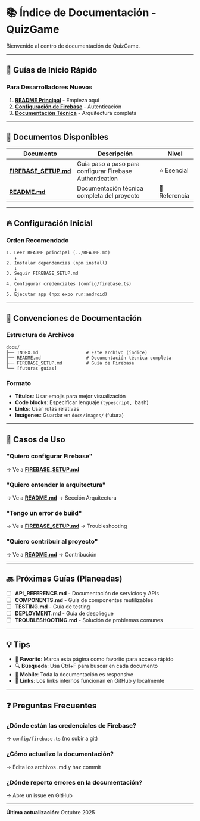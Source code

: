 # 📚 Índice de Documentación - QuizGame

Bienvenido al centro de documentación de QuizGame.

---

## 🚀 Guías de Inicio Rápido

### Para Desarrolladores Nuevos

1. **[README Principal](../README.md)** - Empieza aquí
2. **[Configuración de Firebase](./FIREBASE_SETUP.md)** - Autenticación
3. **[Documentación Técnica](./README.md)** - Arquitectura completa

---

## 📖 Documentos Disponibles

| Documento | Descripción | Nivel |
|-----------|-------------|-------|
| **[FIREBASE_SETUP.md](./FIREBASE_SETUP.md)** | Guía paso a paso para configurar Firebase Authentication | ⭐ Esencial |
| **[README.md](./README.md)** | Documentación técnica completa del proyecto | 📘 Referencia |

---

## 🔥 Configuración Inicial

### Orden Recomendado

```
1. Leer README principal (../README.md)
   ↓
2. Instalar dependencias (npm install)
   ↓
3. Seguir FIREBASE_SETUP.md
   ↓
4. Configurar credenciales (config/firebase.ts)
   ↓
5. Ejecutar app (npx expo run:android)
```

---

## 📝 Convenciones de Documentación

### Estructura de Archivos

```
docs/
├── INDEX.md                  # Este archivo (índice)
├── README.md                 # Documentación técnica completa
├── FIREBASE_SETUP.md         # Guía de Firebase
└── [futuras guías]
```

### Formato

- **Títulos**: Usar emojis para mejor visualización
- **Code blocks**: Especificar lenguaje (```typescript, ```bash)
- **Links**: Usar rutas relativas
- **Imágenes**: Guardar en `docs/images/` (futura)

---

## 🎯 Casos de Uso

### "Quiero configurar Firebase"
→ Ve a **[FIREBASE_SETUP.md](./FIREBASE_SETUP.md)**

### "Quiero entender la arquitectura"
→ Ve a **[README.md](./README.md)** → Sección Arquitectura

### "Tengo un error de build"
→ Ve a **[FIREBASE_SETUP.md](./FIREBASE_SETUP.md)** → Troubleshooting

### "Quiero contribuir al proyecto"
→ Ve a **[README.md](./README.md)** → Contribución

---

## 🔜 Próximas Guías (Planeadas)

- [ ] **API_REFERENCE.md** - Documentación de servicios y APIs
- [ ] **COMPONENTS.md** - Guía de componentes reutilizables
- [ ] **TESTING.md** - Guía de testing
- [ ] **DEPLOYMENT.md** - Guía de despliegue
- [ ] **TROUBLESHOOTING.md** - Solución de problemas comunes

---

## 💡 Tips

- 📌 **Favorito**: Marca esta página como favorito para acceso rápido
- 🔍 **Búsqueda**: Usa Ctrl+F para buscar en cada documento
- 📱 **Mobile**: Toda la documentación es responsive
- 🔗 **Links**: Los links internos funcionan en GitHub y localmente

---

## ❓ Preguntas Frecuentes

### ¿Dónde están las credenciales de Firebase?
→ `config/firebase.ts` (no subir a git)

### ¿Cómo actualizo la documentación?
→ Edita los archivos .md y haz commit

### ¿Dónde reporto errores en la documentación?
→ Abre un issue en GitHub

---

**Última actualización**: Octubre 2025
